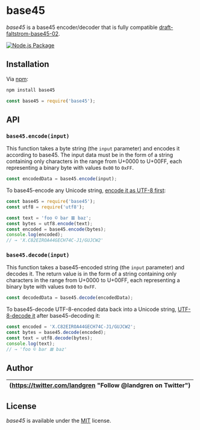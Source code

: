 # base45

_base45_ is a base45 encoder/decoder that is fully compatible [draft-faltstrom-base45-02](https://www.ietf.org/id/draft-faltstrom-base45-02.txt).

[![Node.js Package](https://github.com/irony/base45/actions/workflows/npm-publish.yml/badge.svg)](https://github.com/irony/base45/actions/workflows/npm-publish.yml)

## Installation

Via [npm](https://www.npmjs.com/):

```bash
npm install base45
```

```js
const base45 = require('base45');
```

## API
### `base45.encode(input)`

This function takes a byte string (the `input` parameter) and encodes it according to base45. The input data must be in the form of a string containing only characters in the range from U+0000 to U+00FF, each representing a binary byte with values `0x00` to `0xFF`.

```js
const encodedData = base45.encode(input);
```

To base45-encode any Unicode string, [encode it as UTF-8 first](https://github.com/mathiasbynens/utf8.js#utf8encodestring):

```js
const base45 = require('base45');
const utf8 = require('utf8');

const text = 'foo © bar 𝌆 baz';
const bytes = utf8.encode(text);
const encoded = base45.encode(bytes);
console.log(encoded);
// → 'X.C82EIROA44GECH74C-J1/GUJCW2'
```

### `base45.decode(input)`

This function takes a base45-encoded string (the `input` parameter) and decodes it. The return value is in the form of a string containing only characters in the range from U+0000 to U+00FF, each representing a binary byte with values `0x00` to `0xFF`. 

```js
const decodedData = base45.decode(encodedData);
```

To base45-decode UTF-8-encoded data back into a Unicode string, [UTF-8-decode it](https://github.com/mathiasbynens/utf8.js#utf8decodebytestring) after base45-decoding it:

```js
const encoded = 'X.C82EIROA44GECH74C-J1/GUJCW2';
const bytes = base45.decode(encoded);
const text = utf8.decode(bytes);
console.log(text);
// → 'foo © bar 𝌆 baz'
```

## Author

| (https://twitter.com/landgren "Follow @landgren on Twitter") |
|---|

## License

_base45_ is available under the [MIT](https://opensource.org/licenses/mit-license.php) license.